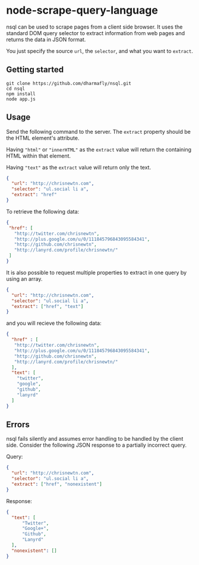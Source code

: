 node-scrape-query-language
==========================

nsql can be used to scrape pages from a client side browser. It uses the standard 
DOM query selector to extract information from web pages and returns the data in JSON 
format.

You just specify the source `url`, the `selector`, and what you want to `extract`.

Getting started
---------------

`git clone https://github.com/dharmafly/nsql.git`  
`cd nsql`  
`npm install`  
`node app.js`  

Usage
-----

Send the following command to the server. The `extract` property should be the HTML 
element's attribute. 

Having `"html"` or `"innerHTML"` as the `extract` value will return the containing 
HTML within that element.

Having `"text"` as the `extract` value will return only the text.

```JSON
{
  "url": "http://chrisnewtn.com",
  "selector": "ul.social li a",
  "extract": "href"
}
```

To retrieve the following data:

```JSON
{
 "href": [
   "http://twitter.com/chrisnewtn",
   "http://plus.google.com/u/0/111845796843095584341",
   "http://github.com/chrisnewtn",
   "http://lanyrd.com/profile/chrisnewtn/"
 ]
}
```

It is also possible to request multiple properties to extract in one query by using 
an array.

```JSON
{
  "url": "http://chrisnewtn.com",
  "selector": "ul.social li a",
  "extract": ["href", "text"]
}
```

and you will recieve the following data:

```JSON
{
  "href" : [
   "http://twitter.com/chrisnewtn",
   "http://plus.google.com/u/0/111845796843095584341",
   "http://github.com/chrisnewtn",
   "http://lanyrd.com/profile/chrisnewtn/"
  ],
  "text": [
    "twitter",
    "google",
    "github",
    "lanyrd"
  ]
}
```

Errors
------

nsql fails silently and assumes error handling to be handled by the client side. 
Consider the following JSON response to a partially incorrect query.

Query:

```JSON
{
  "url": "http://chrisnewtn.com",
  "selector": "ul.social li a",
  "extract": ["href", "nonexistent"]
}
```

Response:

```JSON
{
  "text": [
      "Twitter",
      "Google+",
      "Github",
      "Lanyrd"
  ],
  "nonexistent": []  
}
```
